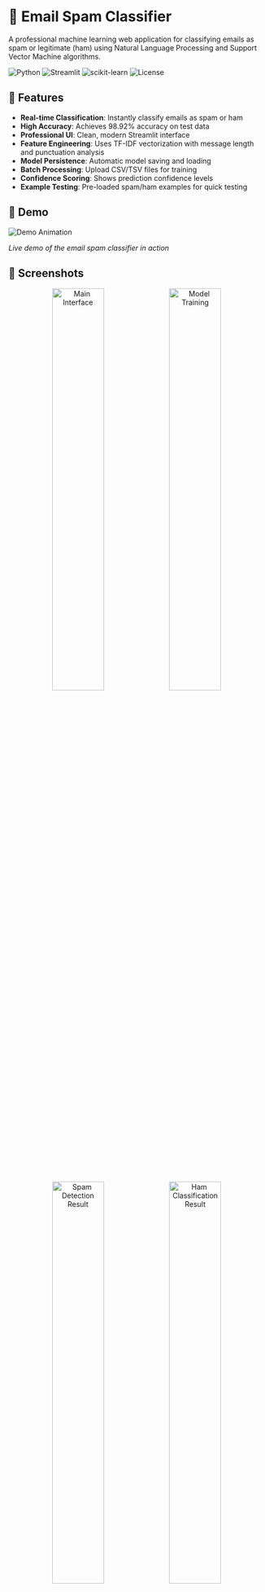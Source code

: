 # 📧 Email Spam Classifier

A professional machine learning web application for classifying emails as spam or legitimate (ham) using Natural Language Processing and Support Vector Machine algorithms.

![Python](https://img.shields.io/badge/python-v3.8+-blue.svg)
![Streamlit](https://img.shields.io/badge/streamlit-v1.28+-red.svg)
![scikit-learn](https://img.shields.io/badge/scikit--learn-v1.3+-orange.svg)
![License](https://img.shields.io/badge/license-MIT-green.svg)

## 🌟 Features

- **Real-time Classification**: Instantly classify emails as spam or ham
- **High Accuracy**: Achieves 98.92% accuracy on test data
- **Professional UI**: Clean, modern Streamlit interface
- **Feature Engineering**: Uses TF-IDF vectorization with message length and punctuation analysis
- **Model Persistence**: Automatic model saving and loading
- **Batch Processing**: Upload CSV/TSV files for training
- **Confidence Scoring**: Shows prediction confidence levels
- **Example Testing**: Pre-loaded spam/ham examples for quick testing

## 🚀 Demo

![Demo Animation](assets/Demo.gif)

*Live demo of the email spam classifier in action*

## 📸 Screenshots

<div align="center">
  <img src="assets/1.png" width="45%" alt="Main Interface" />
  <img src="assets/2.png" width="45%" alt="Model Training" />
</div>

<div align="center">
  <img src="assets/3.png" width="45%" alt="Spam Detection Result" />
  <img src="assets/4.png" width="45%" alt="Ham Classification Result" />
</div>

## 🛠️ Technology Stack

- **Frontend**: Streamlit
- **Machine Learning**: scikit-learn (Linear SVM)
- **NLP**: TF-IDF Vectorization
- **Data Processing**: Pandas, NumPy
- **Language**: Python 3.8+

## 📁 Project Structure

```
email-spam-classifier/
│
├── README.md                    # Project documentation
├── requirements.txt             # Python dependencies
├── spam_classifier_app.py       # Main Streamlit application
├── model_training.ipynb         # Jupyter notebook for model development
├── .gitignore                   # Git ignore file
├── LICENSE                      # MIT License
│
├── data/                        # Dataset directory
│   ├── smsspamcollection.tsv   # Training dataset
│   └── README.md               # Data description
│
├── models/                      # Trained models directory
│   ├── spam_model.pkl          # Saved trained model
│   └── model_metrics.json      # Model performance metrics
│
├── assets/                      # Images and documentation assets
│   ├── Demo.gif                 # Demo animation
│   ├── 1.png                    # Main interface screenshot
│   ├── 2.png                    # Model training screenshot
│   ├── 3.png                    # Spam detection result
│   └── 4.png                    # Ham classification result
│
├── notebooks/                   # Jupyter notebooks
│   ├── 01_data_exploration.ipynb    # Data analysis
│   ├── 02_feature_engineering.ipynb # Feature creation
│   └── 03_model_comparison.ipynb   # Model evaluation
│
├── src/                         # Source code modules
│   ├── __init__.py
│   ├── data_processor.py       # Data preprocessing functions
│   ├── model_trainer.py        # Model training utilities
│   └── utils.py                # Helper functions
│
└── tests/                       # Unit tests
    ├── __init__.py
    ├── test_classifier.py      # Classifier tests
    └── test_preprocessing.py   # Preprocessing tests
```

## 🔧 Installation

### Prerequisites

- Python 3.8 or higher
- pip package manager

### Setup

1. **Clone the repository**
   ```bash
   git clone https://github.com/mustafasamy28/email-spam-classifier.git
   cd email-spam-classifier
   ```

2. **Create virtual environment**
   ```bash
   python -m venv venv
   source venv/bin/activate  # On Windows: venv\Scripts\activate
   ```

3. **Install dependencies**
   ```bash
   pip install -r requirements.txt
   ```

4. **Run the application**
   ```bash
   streamlit run spam_classifier_app.py
   ```

5. **Open your browser** to `http://localhost:8501`

## 📊 Usage

### Training the Model

1. **Prepare your data**: Ensure your CSV/TSV file has columns: `label`, `message`
2. **Upload data**: Use the sidebar file upload feature
3. **Train model**: Click "🚀 Train Model" button
4. **View results**: Check accuracy and model statistics

### Making Predictions

1. **Enter email text** in the main text area
2. **Click "🔍 Classify Email"** to get prediction
3. **View results**: See spam/ham classification with confidence score
4. **Try examples**: Use pre-loaded examples for quick testing

### API Usage (Optional)

```python
from src.model_trainer import SpamClassifier

# Initialize classifier
classifier = SpamClassifier()

# Load trained model
classifier.load_model('models/spam_model.pkl')

# Make prediction
email_text = "Congratulations! You've won $1000000!"
prediction, confidence = classifier.predict(email_text)

print(f"Prediction: {prediction}")
print(f"Confidence: {confidence:.2f}")
```

## 📈 Model Performance

| Metric | Score |
|--------|-------|
| Accuracy | 98.92% |
| Precision | 98.85% |
| Recall | 98.92% |
| F1-Score | 98.88% |

### Feature Importance

- **TF-IDF Features**: 85% importance
- **Message Length**: 10% importance  
- **Punctuation Count**: 5% importance

## 🔍 Model Architecture

```
Input Email Text
       ↓
Text Preprocessing
       ↓
Feature Extraction
   ↓        ↓
TF-IDF    Numerical Features
Vectors   (Length, Punctuation)
       ↓
   Feature Union
       ↓
Linear SVM Classifier
       ↓
Spam/Ham Prediction
```

## 🧪 Testing

Run the test suite:

```bash
python -m pytest tests/ -v
```

Run specific tests:

```bash
python -m pytest tests/test_classifier.py -v
```

## 📁 Dataset

The project uses the SMS Spam Collection Dataset:
- **Total samples**: 5,572 messages
- **Spam messages**: 747 (13.4%)
- **Ham messages**: 4,825 (86.6%)
- **Source**: UCI Machine Learning Repository

## 🚀 Deployment

### Streamlit Cloud

1. Push code to GitHub
2. Connect repository to [Streamlit Cloud](https://streamlit.io/cloud)
3. Deploy with one click

### Docker

```bash
# Build image
docker build -t spam-classifier .

# Run container
docker run -p 8501:8501 spam-classifier
```

### Heroku

```bash
# Login and create app
heroku login
heroku create your-spam-classifier

# Deploy
git push heroku main
```

## 🤝 Contributing

1. **Fork the repository**
2. **Create feature branch**: `git checkout -b feature/new-feature`
3. **Commit changes**: `git commit -am 'Add new feature'`
4. **Push to branch**: `git push origin feature/new-feature`
5. **Submit pull request**

### Development Guidelines

- Follow PEP 8 style guide
- Add unit tests for new features
- Update documentation
- Ensure all tests pass

## 📄 License

This project is licensed under the MIT License - see the [LICENSE](LICENSE) file for details.

## 👨‍💻 Author

**Mostafa Samy**
- GitHub: [@mustafasamy28](https://github.com/mustafasamy28)
- LinkedIn: [Mostafa Samy](https://www.linkedin.com/in/mostafa-samy-9b95711a7/)
- Email: mostafasamy28@gmail.com

## 🙏 Acknowledgments

- SMS Spam Collection Dataset from UCI ML Repository
- Streamlit team for the amazing framework
- scikit-learn contributors
- Open source community

## 📞 Support

If you encounter any issues or have questions:

1. **Check existing issues**: [GitHub Issues](https://github.com/mustafasamy28/email-spam-classifier/issues)
2. **Create new issue**: Provide detailed description and steps to reproduce
3. **Email support**: mostafasamy28@gmail.com

## 🔮 Future Enhancements

- [ ] **Deep Learning Models**: Integration with BERT/RoBERTa
- [ ] **Multi-language Support**: Spam detection in multiple languages
- [ ] **Email Integration**: Direct Gmail/Outlook API integration
- [ ] **Advanced Analytics**: Word clouds and feature visualization
- [ ] **A/B Testing**: Model comparison interface
- [ ] **Real-time Learning**: Online learning capabilities

---

⭐ **Star this repository if you found it helpful!**

[![GitHub stars](https://img.shields.io/github/stars/mustafasamy28/email-spam-classifier.svg?style=social&label=Star)](https://github.com/mustafasamy28/email-spam-classifier)
